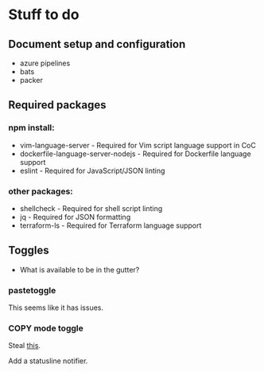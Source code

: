 # Stuff to do

## Document setup and configuration

* azure pipelines
* bats
* packer

## Required packages

### npm install:
* vim-language-server - Required for Vim script language support in CoC
* dockerfile-language-server-nodejs - Required for Dockerfile language support
* eslint - Required for JavaScript/JSON linting

### other packages:
* shellcheck - Required for shell script linting
* jq - Required for JSON formatting
* terraform-ls - Required for Terraform language support

## Toggles

* What is available to be in the gutter?

### pastetoggle

This seems like it has issues.

### COPY mode toggle

Steal
[this](https://github.com/timakro/vim-copytoggle/blob/master/plugin/copytoggle.vim).

Add a statusline notifier.
